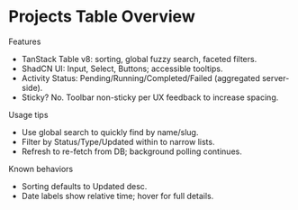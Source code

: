 # Projects Table Overview

Features
- TanStack Table v8: sorting, global fuzzy search, faceted filters.
- ShadCN UI: Input, Select, Buttons; accessible tooltips.
- Activity Status: Pending/Running/Completed/Failed (aggregated server-side).
- Sticky? No. Toolbar non-sticky per UX feedback to increase spacing.

Usage tips
- Use global search to quickly find by name/slug.
- Filter by Status/Type/Updated within to narrow lists.
- Refresh to re-fetch from DB; background polling continues.

Known behaviors
- Sorting defaults to Updated desc.
- Date labels show relative time; hover for full details.

